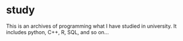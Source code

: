 # study

This is an archives of programming what I have studied in university. It includes python, C++, R, SQL, and so on...
